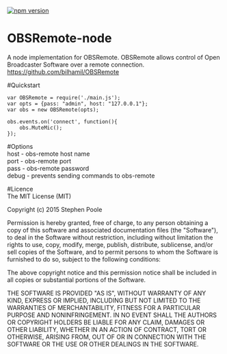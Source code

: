 [![npm version](https://badge.fury.io/js/obsremote-node.svg)](http://badge.fury.io/js/obsremote-node)
  
OBSRemote-node
==============

A node implementation for OBSRemote. OBSRemote allows control of Open Broadcaster Software over a remote connection.
https://github.com/bilhamil/OBSRemote  
  
#Quickstart  

    var OBSRemote = require('./main.js');
    var opts = {pass: "admin", host: "127.0.0.1"};
    var obs = new OBSRemote(opts);
    
    obs.events.on('connect', function(){
	    obs.MuteMic();
    });
  
  
#Options  
host - obs-remote host name  
port - obs-remote port  
pass - obs-remote password  
debug - prevents sending commands to obs-remote  

#Licence  
The MIT License (MIT)

Copyright (c) 2015 Stephen Poole

Permission is hereby granted, free of charge, to any person obtaining a copy
of this software and associated documentation files (the "Software"), to deal
in the Software without restriction, including without limitation the rights
to use, copy, modify, merge, publish, distribute, sublicense, and/or sell
copies of the Software, and to permit persons to whom the Software is
furnished to do so, subject to the following conditions:

The above copyright notice and this permission notice shall be included in all
copies or substantial portions of the Software.

THE SOFTWARE IS PROVIDED "AS IS", WITHOUT WARRANTY OF ANY KIND, EXPRESS OR
IMPLIED, INCLUDING BUT NOT LIMITED TO THE WARRANTIES OF MERCHANTABILITY,
FITNESS FOR A PARTICULAR PURPOSE AND NONINFRINGEMENT. IN NO EVENT SHALL THE
AUTHORS OR COPYRIGHT HOLDERS BE LIABLE FOR ANY CLAIM, DAMAGES OR OTHER
LIABILITY, WHETHER IN AN ACTION OF CONTRACT, TORT OR OTHERWISE, ARISING FROM,
OUT OF OR IN CONNECTION WITH THE SOFTWARE OR THE USE OR OTHER DEALINGS IN THE
SOFTWARE.

